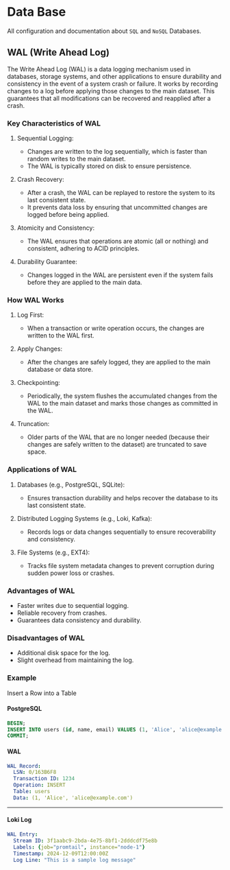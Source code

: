 
# Data Base

All configuration and documentation about `SQL` and `NoSQL` Databases.

## WAL (Write Ahead Log)

The Write Ahead Log (WAL) is a data logging mechanism used in databases, storage systems, and other applications to ensure durability and consistency in the event of a system crash or failure. It works by recording changes to a log before applying those changes to the main dataset. This guarantees that all modifications can be recovered and reapplied after a crash.

### Key Characteristics of WAL

1. Sequential Logging:

    - Changes are written to the log sequentially, which is faster than random writes to the main dataset.
    - The WAL is typically stored on disk to ensure persistence.

2. Crash Recovery:

    - After a crash, the WAL can be replayed to restore the system to its last consistent state.
    - It prevents data loss by ensuring that uncommitted changes are logged before being applied.

3. Atomicity and Consistency:

    - The WAL ensures that operations are atomic (all or nothing) and consistent, adhering to ACID principles.

4. Durability Guarantee:

    - Changes logged in the WAL are persistent even if the system fails before they are applied to the main data.

### How WAL Works

1. Log First:

    - When a transaction or write operation occurs, the changes are written to the WAL first.

2. Apply Changes:

    - After the changes are safely logged, they are applied to the main database or data store.

3. Checkpointing:

    - Periodically, the system flushes the accumulated changes from the WAL to the main dataset and marks those changes as committed in the WAL.

4. Truncation:

    - Older parts of the WAL that are no longer needed (because their changes are safely written to the dataset) are truncated to save space.

### Applications of WAL

1. Databases (e.g., PostgreSQL, SQLite):

    - Ensures transaction durability and helps recover the database to its last consistent state.

2. Distributed Logging Systems (e.g., Loki, Kafka):

    - Records logs or data changes sequentially to ensure recoverability and consistency.

3. File Systems (e.g., EXT4):

    - Tracks file system metadata changes to prevent corruption during sudden power loss or crashes.

### Advantages of WAL

- Faster writes due to sequential logging.
- Reliable recovery from crashes.
- Guarantees data consistency and durability.

### Disadvantages of WAL

- Additional disk space for the log.
- Slight overhead from maintaining the log.

### Example

Insert a Row into a Table

#### PostgreSQL

```sql
BEGIN;
INSERT INTO users (id, name, email) VALUES (1, 'Alice', 'alice@example.com');
COMMIT;
```

#### WAL

```yaml
WAL Record:
  LSN: 0/163B6F8
  Transaction ID: 1234
  Operation: INSERT
  Table: users
  Data: (1, 'Alice', 'alice@example.com')
```

---

#### Loki Log

```yaml
WAL Entry:
  Stream ID: 3f1aabc9-2bda-4e75-8bf1-2dddcdf75e8b
  Labels: {job="promtail", instance="node-1"}
  Timestamp: 2024-12-09T12:00:00Z
  Log Line: "This is a sample log message"
```
